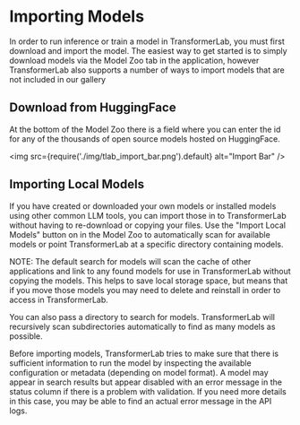 ---
---

# Importing Models

In order to run inference or train a model in TransformerLab, you must first download and import the model. 
The easiest way to get started is to simply download models via the Model Zoo tab in the application,
however TransformerLab also supports a number of ways to import models that are not included in our gallery

## Download from HuggingFace

At the bottom of the Model Zoo there is a field where you can enter the id for any of the thousands
of open source models hosted on HuggingFace.

<img src={require('./img/tlab_import_bar.png').default} alt="Import Bar" />

## Importing Local Models

If you have created or downloaded your own models or installed models using other common LLM tools, 
you can import those in to TransformerLab without having to re-download or copying your files.
Use the "Import Local Models" button on in the Model Zoo to automatically scan for 
available models or point TransformerLab at a specific directory containing models.

NOTE: The default search for models will scan the cache of other applications and link to any found models
for use in TransformerLab without copying the models. This helps to save local storage space, 
but means that if you move those models you may need to delete and reinstall in order to access
in TransformerLab.

You can also pass a directory to search for models. TransformerLab will recursively scan subdirectories
automatically to find as many models as possible. 

Before importing models, TransformerLab tries to make sure that there is sufficient information to run the
model by inspecting the available configuration or metadata (depending on model format). A model may appear
in search results but appear disabled with an error message in the status column if there is a problem with
validation. If you need more details in this case, you may be able to find an actual error message in the 
API logs.
